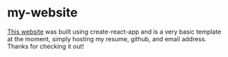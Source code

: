 # my-website
[This website](https://pierreeid.github.io/my-website) was built using create-react-app and is a very basic template at the moment, simply hosting my resume, github, and email address. Thanks for checking it out!
